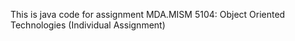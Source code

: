 This is java code for assignment MDA.MISM 5104: Object Oriented Technologies (Individual Assignment)
